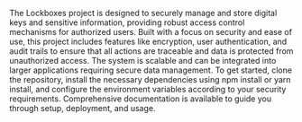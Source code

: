 The Lockboxes project is designed to securely manage and store digital keys and sensitive information, providing robust access control mechanisms for authorized users. Built with a focus on security and ease of use, this project includes features like encryption, user authentication, and audit trails to ensure that all actions are traceable and data is protected from unauthorized access. The system is scalable and can be integrated into larger applications requiring secure data management. To get started, clone the repository, install the necessary dependencies using npm install or yarn install, and configure the environment variables according to your security requirements. Comprehensive documentation is available to guide you through setup, deployment, and usage.
